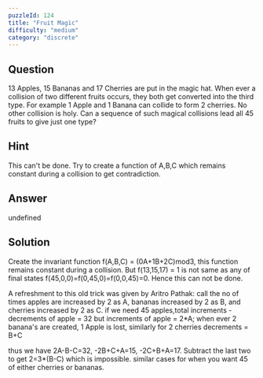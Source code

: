 ```yaml
---
puzzleId: 124
title: "Fruit Magic"
difficulty: "medium"
category: "discrete"
---
```


## Question
13 Apples, 15 Bananas and 17 Cherries are put in the magic hat. When ever a collision of two different fruits occurs, they both get converted into the third type. For example 1 Apple and 1 Banana can collide to form 2 cherries. No other collision is holy. Can a sequence of such magical collisions lead all 45 fruits to give just one type?

## Hint
This can't be done. Try to create a function of A,B,C which remains constant during a collision to get contradiction.

## Answer
undefined

## Solution
Create the invariant function f(A,B,C) = (0A+1B+2C)mod3, this function remains constant during a collision. But f(13,15,17) = 1 is not same as any of final states f(45,0,0)=f(0,45,0)=f(0,0,45)=0. Hence this can not be done.

A refreshment to this old trick was given by Aritro Pathak:
call the no of times apples are increased by 2 as A, bananas increased by 2 as B, and cherries increased by 2 as C. if we need 45 apples,total increments - decrements of apple = 32
but increments of apple = 2*A;
when ever 2 banana's are created, 1 Apple is lost, similarly for 2 cherries
decrements = B+C

thus we have 2A-B-C=32, -2B+C+A=15, -2C+B+A=17. Subtract the last two to get 2=3*(B-C) which is impossible. similar cases for when you want 45 of either cherries or bananas.
